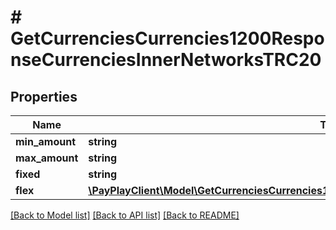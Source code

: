 # # GetCurrenciesCurrencies1200ResponseCurrenciesInnerNetworksTRC20

## Properties

Name | Type | Description | Notes
------------ | ------------- | ------------- | -------------
**min_amount** | **string** |  |
**max_amount** | **string** |  |
**fixed** | **string** |  |
**flex** | [**\PayPlayClient\Model\GetCurrenciesCurrencies1200ResponseCurrenciesInnerNetworksTRC20Flex**](GetCurrenciesCurrencies1200ResponseCurrenciesInnerNetworksTRC20Flex.md) |  |

[[Back to Model list]](../../README.md#models) [[Back to API list]](../../README.md#endpoints) [[Back to README]](../../README.md)
